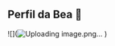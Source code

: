## Perfil da Bea 👋

<!--
**Beatriz-3B/Beatriz-3B** is a ✨ _special_ ✨ repository because its `README.md` (this file) appears on your GitHub profile.

Here are some ideas to get you started:

- 🔭 Estou aprendendo no Alura!
- 🌱 Aluna da professora MIldre
- 😄 Pronomes| Ela-Dela
- ⚡ Amo gatos e coelhos
-->
![](![Uploading image.png…]()
)


